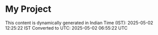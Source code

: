 # My Project

This content is dynamically generated in Indian Time (IST): 2025-05-02 12:25:22 IST
Converted to UTC: 2025-05-02 06:55:22 UTC
